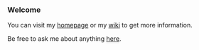 
### Welcome

You can visit my [homepage](https://liupj.top/homepage) or my [wiki](https://liupj.top) to get more information.

Be free to ask me about anything [here](https://github.com/Brannua/brannua/issues).
